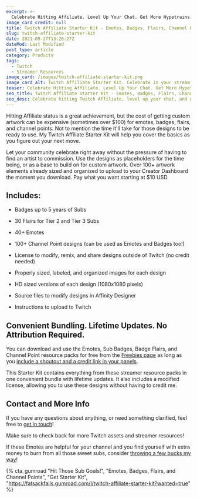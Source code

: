 ```yaml
---
excerpt: >-
  Celebrate Hitting Affiliate. Level Up Your Chat. Get More Hypetrains. [Get the Starter Kit now](#gumroad), or read on for more details!
image_card_credit: null
title: Twitch Affiliate Starter Kit - Emotes, Badges, Flairs, Channel Points
slug: twitch-affiliate-starter-kit
date: 2021-09-27T13:26:27Z
dateMod: Last Modified
post_type: article
category: Products
tags:
  - Twitch
  - Streamer Resources
image_card: /images/twitch-affiliate-starter-kit.png
image_card_alt: Twitch Affiliate Starter Kit. Celebrate in your stream ASAP.
teaser: Celebrate Hitting Affiliate. Level Up Your Chat. Get More Hypetrains.
seo_title: Twitch Affiliate Starter Kit - Emotes, Badges, Flairs, Channel Points
seo_desc: Celebrate hitting Twitch Affiliate, level up your chat, and get more Hypetrains with FatsackFails' Twitch Affiliate Starter Kit. Emotes, Sub Badges, Badge Flairs, and Channel Point designs for you to use right now.
---
```


Hitting Affiliate status is a great achievement, but the cost of getting custom artwork can be expensive (sometimes over $100) for emotes, badges, flairs, and channel points. Not to mention the time it'll take for those designs to be ready to use. My Twitch Affiliate Starter Kit will help you cover the basics as you figure out your next move.

Let your community celebrate right away without the pressure of having to find an artist to commission. Use the designs as placeholders for the time being, or as a base to build on for custom artwork. Over 100+ artwork elements already sized and organized to upload to your Creator Dashboard the moment you download. Pay what you want starting at $10 USD.

## Includes:

- Badges up to 5 years of Subs

- 30 Flairs for Tier 2 and Tier 3 Subs

- 40+ Emotes

- 100+ Channel Point designs (can be used as Emotes and Badges too!)

- License to modify, remix, and share designs outside of Twitch (no credit needed)

- Properly sized, labeled, and organized images for each design

- HD sized versions of each design (1080x1080 pixels)

- Source files to modify designs in Affinity Designer

- Instructions to upload to Twitch


## Convenient Bundling. Lifetime Updates. No Attribution Required.

 You can download and use the Emotes, Sub Badges, Badge Flairs, and Channel Point resource packs for free from the [Freebies page](/tags/freebies/) as long as you [include a shoutout and a credit link in your panels](https://creativecommons.org/licenses/by/4.0/).

This Starter Kit contains everything from these streamer resource packs in one convenient bundle with lifetime updates. It also includes a modified license, allowing you to use these designs without having to credit me.


## Contact and More Info
If you have any questions about anything, or need something clarified, feel free to [get in touch](/contact)!

Make sure to check back for more Twitch assets and streamer resources!

If these Emotes are helpful for your channel and you find yourself with extra money to burn from all those sweet subs, consider [throwing a few bucks my way](/support)!

{% cta_gumroad "Hit Those Sub Goals!", "Emotes, Badges, Flairs, and Channel Points", "Get Starter Kit", "https://fatsackfails.gumroad.com/l/twitch-affiliate-starter-kit?wanted=true" %}
